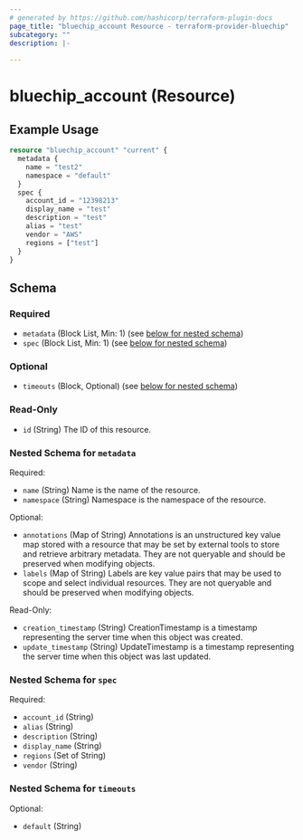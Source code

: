 ```yaml
---
# generated by https://github.com/hashicorp/terraform-plugin-docs
page_title: "bluechip_account Resource - terraform-provider-bluechip"
subcategory: ""
description: |-
  
---
```


# bluechip_account (Resource)



## Example Usage

```terraform
resource "bluechip_account" "current" {
  metadata {
    name = "test2"
    namespace = "default"
  }
  spec {
    account_id = "12398213"
    display_name = "test"
    description = "test"
    alias = "test"
    vendor = "AWS"
    regions = ["test"]
  }
}
```

<!-- schema generated by tfplugindocs -->
## Schema

### Required

- `metadata` (Block List, Min: 1) (see [below for nested schema](#nestedblock--metadata))
- `spec` (Block List, Min: 1) (see [below for nested schema](#nestedblock--spec))

### Optional

- `timeouts` (Block, Optional) (see [below for nested schema](#nestedblock--timeouts))

### Read-Only

- `id` (String) The ID of this resource.

<a id="nestedblock--metadata"></a>
### Nested Schema for `metadata`

Required:

- `name` (String) Name is the name of the resource.
- `namespace` (String) Namespace is the namespace of the resource.

Optional:

- `annotations` (Map of String) Annotations is an unstructured key value map stored with a resource that may be set by external tools to store and retrieve arbitrary metadata. They are not queryable and should be preserved when modifying objects.
- `labels` (Map of String) Labels are key value pairs that may be used to scope and select individual resources. They are not queryable and should be preserved when modifying objects.

Read-Only:

- `creation_timestamp` (String) CreationTimestamp is a timestamp representing the server time when this object was created.
- `update_timestamp` (String) UpdateTimestamp is a timestamp representing the server time when this object was last updated.


<a id="nestedblock--spec"></a>
### Nested Schema for `spec`

Required:

- `account_id` (String)
- `alias` (String)
- `description` (String)
- `display_name` (String)
- `regions` (Set of String)
- `vendor` (String)


<a id="nestedblock--timeouts"></a>
### Nested Schema for `timeouts`

Optional:

- `default` (String)
